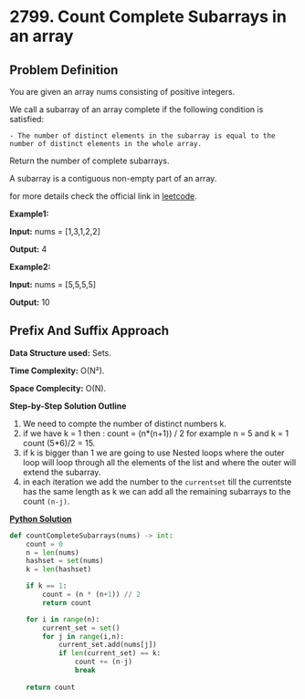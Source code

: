 # 2799. Count Complete Subarrays in an array


## Problem Definition
You are given an array nums consisting of positive integers.

We call a subarray of an array complete if the following condition is satisfied:

    - The number of distinct elements in the subarray is equal to the number of distinct elements in the whole array.

Return the number of complete subarrays.

A subarray is a contiguous non-empty part of an array.

for more details check the official link in [leetcode](https://leetcode.com/problems/count-complete-subarrays-in-an-array/description/).

**Example1:**

**Input:** nums = [1,3,1,2,2]

**Output:** 4

**Example2:**

**Input:** nums = [5,5,5,5]

**Output:** 10

## Prefix And Suffix Approach 

**Data Structure used:** Sets.

**Time Complexity:** O(N²).

**Space Complecity:** O(N).

**Step-by-Step Solution Outline**

1. We need to compte the number of distinct numbers k.
2. if we have k = 1 then : count = (n*(n+1)) / 2 for example n = 5 and k = 1 count (5*6)/2 = 15.
3. if k is bigger than 1 we are going to use Nested loops where the outer loop will loop through all the elements of the list and where the outer will extend the subarray.
4. in each iteration we add the number to the `currentset` till the currentste has the same length as k we can add all the remaining subarrays to the count `(n-j)`.


[**Python Solution**](Python/solution.py)

```python
def countCompleteSubarrays(nums) -> int:
    count = 0
    n = len(nums)
    hashset = set(nums)
    k = len(hashset)

    if k == 1:
        count = (n * (n+1)) // 2
        return count

    for i in range(n):
        current_set = set()
        for j in range(i,n):
            current_set.add(nums[j])
            if len(current_set) == k:
                count += (n-j)
                break
    
    return count

```

